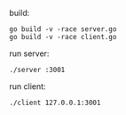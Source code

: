 build:

```
go build -v -race server.go
go build -v -race client.go
```

run server:

```
./server :3001
```

run client:

```
./client 127.0.0.1:3001
```


